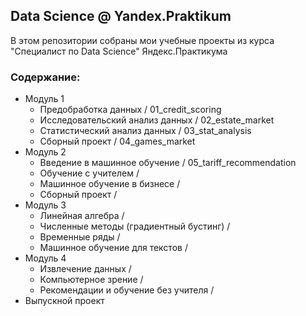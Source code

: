 ## Data Science @ Yandex.Praktikum
В этом репозитории собраны мои учебные проекты из курса "Специалист по Data Science" Яндекс.Практикума

### Содержание: 
- Модуль 1
    - Предобработка данных / 01_credit_scoring
    - Исследовательский анализ данных / 02_estate_market
    - Статистический анализ данных / 03_stat_analysis
    - Сборный проект / 04_games_market
- Модуль 2
    - Введение в машинное обучение / 05_tariff_recommendation
    - Обучение с учителем / 
    - Машинное обучение в бизнесе / 
    - Сборный проект / 
- Модуль 3
    - Линейная алгебра / 
    - Численные методы (градиентный бустинг) / 
    - Временные ряды / 
    - Машинное обучение для текстов / 
- Модуль 4
    - Извлечение данных / 
    - Компьютерное зрение / 
    - Рекомендации и обучение без учителя /
- Выпускной проект
